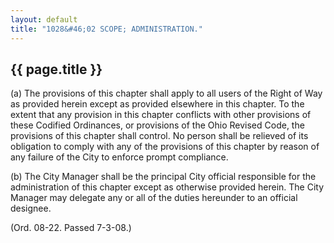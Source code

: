 ```yaml
---
layout: default 
title: "1028&#46;02 SCOPE; ADMINISTRATION."
---
```


{{ page.title }}
----------------

​(a) The provisions of this chapter shall apply to all users of the
Right of Way as provided herein except as provided elsewhere in this
chapter. To the extent that any provision in this chapter conflicts with
other provisions of these Codified Ordinances, or provisions of the Ohio
Revised Code, the provisions of this chapter shall control. No person
shall be relieved of its obligation to comply with any of the provisions
of this chapter by reason of any failure of the City to enforce prompt
compliance.

​(b) The City Manager shall be the principal City official responsible
for the administration of this chapter except as otherwise provided
herein. The City Manager may delegate any or all of the duties hereunder
to an official designee.

(Ord. 08-22. Passed 7-3-08.)
